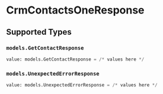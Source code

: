 # CrmContactsOneResponse


## Supported Types

### `models.GetContactResponse`

```python
value: models.GetContactResponse = /* values here */
```

### `models.UnexpectedErrorResponse`

```python
value: models.UnexpectedErrorResponse = /* values here */
```

